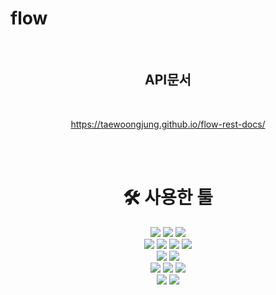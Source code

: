 # flow

<br>

<div align="center">

## API문서

<br>

https://taewoongjung.github.io/flow-rest-docs/

<br><br>

# 🛠️ 사용한 툴

</div>

<div align="center">
	<img src="https://img.shields.io/badge/Java-007396?style=flat&logo=Java&logoColor=white" />
  <img src="https://img.shields.io/badge/Spring%20Boot-6DB33F?style=flat-square&logo=Spring%20Boot&logoColor=black"/>
	<img src="https://img.shields.io/badge/Gradle-02303A?style=flat&logo=Gradle&logoColor=white" />
</div>

<div align="center">
  <img src="https://img.shields.io/badge/MySQL-4479A1?style=flat&logo=MySQL&logoColor=white" />
  <img src="https://img.shields.io/badge/Flyway-CC0200?style=flat&logo=Flyway&logoColor=white" />
  <img src="https://img.shields.io/badge/h2-0094F5?style=flat&logo=h2&logoColor=white" />
  <img src="https://img.shields.io/badge/Hibernate-59666C?style=flat&logo=Hibernate&logoColor=white" />
</div>

<div align="center">
  <img src="https://img.shields.io/badge/Junit5-25A162?style=flat&logo=Junit5&logoColor=white" />
  <img src="https://img.shields.io/badge/Mockito-00A98F?style=flat&logo=Mockito&logoColor=white" />
</div>

<div align="center">
  <img src="https://img.shields.io/badge/Docker-2496ED?style=flat&logo=Docker&logoColor=white" />
  <img src="https://img.shields.io/badge/Naver%20Cloud%20Platform-03C75A?style=flat&logo=Naver%20Cloud%20Platform&logoColor=white" />
  <img src="https://img.shields.io/badge/GitHub-181717?style=flat&logo=GitHub&logoColor=white" />
</div>

<div align="center">
  <img src="https://img.shields.io/badge/GitHub%20Actions-2088FF?style=flat&logo=GitHub%20Actions&logoColor=white" />
  <img src="https://img.shields.io/badge/Spring%20REST%20Docs-006643?style=flat&logo=Spring%20REST%20Docs&logoColor=white" />
</div>

</div>
